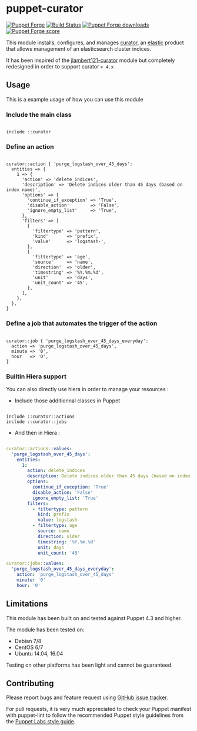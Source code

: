 # puppet-curator

[![Puppet Forge](http://img.shields.io/puppetforge/v/mvisonneau/curator.svg)](https://forge.puppetlabs.com/mvisonneau/curator)
[![Build Status](https://travis-ci.org/mvisonneau/puppet-curator.svg?branch=master)](https://travis-ci.org/mvisonneau/puppet-curator)
[![Puppet Forge downloads](https://img.shields.io/puppetforge/dt/mvisonneau/curator.svg)](https://forge.puppetlabs.com/mvisonneau/curator)
[![Puppet Forge score](https://img.shields.io/puppetforge/f/mvisonneau/curator.svg)](https://forge.puppetlabs.com/mvisonneau/curator)


This module installs, configures, and manages [curator](https://www.elastic.co/guide/en/elasticsearch/client/curator/index.html), an [elastic](https://www.elastic.co/) product that allows management of an elasticsearch cluster indices.

It has been inspired of the [jlambert121-curator](https://github.com/jlambert121/jlambert121-curator) module but completely redesigned in order to support curator `> 4.x`

## Usage

This is a example usage of how you can use this module

### Include the main class

```puppet

include ::curator

```

### Define an action

```puppet

curator::action { 'purge_logstash_over_45_days':
  entities => {
    1 => {
      'action' => 'delete_indices',
      'description' => 'Delete indices older than 45 days (based on index name)',
      'options' => {
        'continue_if_exception' => 'True',
        'disable_action'        => 'False',
        'ignore_empty_list'     => 'True',
      },
      'filters' => [
        {
          'filtertype' => 'pattern',
          'kind'       => 'prefix',
          'value'      => 'logstash-',
        },
        {
          'filtertype' => 'age',
          'source'     => 'name',
          'direction'  => 'older',
          'timestring' => '%Y.%m.%d',
          'unit'       => 'days',
          'unit_count' => '45',
        },
      ],
    },
  },
}
```

### Define a job that automates the trigger of the action

```puppet

curator::job { 'purge_logstash_over_45_days_everyday':
  action => 'purge_logstash_over_45_days',
  minute => '0',
  hour   => '0',
}

```

### Builtin Hiera support

You can also directly use hiera in order to manage your resources :

- Include those additionnal classes in Puppet

```puppet

include ::curator::actions
include ::curator::jobs

```

- And then in Hiera :

```yaml

curator::actions::values:
  'purge_logstash_over_45_days':
    entities:
      1:
        action: delete_indices
        description: Delete indices older than 45 days (based on index name)
        options:
          continue_if_exception: 'True'
          disable_action: 'False'
          ignore_empty_list: 'True'
        filters:
          - filtertype: pattern
            kind: prefix
            value: logstash-
          - filtertype: age
            source: name
            direction: older
            timestring: '%Y.%m.%d'
            unit: days
            unit_count: '45'

curator::jobs::values:
  'purge_logstash_over_45_days_everyday':
    action: 'purge_logstash_over_45_days'
    minute: '0'
    hour: '0'

```

## Limitations

This module has been built on and tested against Puppet 4.3 and higher.

The module has been tested on:

- Debian 7/8
- CentOS 6/7
- Ubuntu 14.04, 16.04

Testing on other platforms has been light and cannot be guaranteed.

## Contributing

Please report bugs and feature request using [GitHub issue tracker](https://github.com/mvisonneau/puppet-curator/issues).

For pull requests, it is very much appreciated to check your Puppet manifest with puppet-lint to follow the recommended Puppet style guidelines from the [Puppet Labs style guide](http://docs.puppetlabs.com/guides/style_guide.html).
